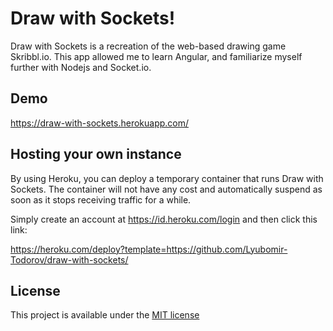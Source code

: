 # Draw with Sockets!

Draw with Sockets is a recreation of the web-based drawing game Skribbl.io. This app allowed me to learn Angular, and familiarize myself further with Nodejs and Socket.io.

## Demo

https://draw-with-sockets.herokuapp.com/

## Hosting your own instance
By using Heroku, you can deploy a temporary container that runs Draw with Sockets. The container will not have any cost and automatically suspend as soon as it stops receiving traffic for a while.

Simply create an account at https://id.heroku.com/login and then click this link:

https://heroku.com/deploy?template=https://github.com/Lyubomir-Todorov/draw-with-sockets/

## License

This project is available under the [MIT license](LICENSE)
